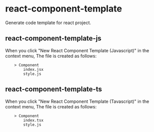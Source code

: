 # react-component-template

Generate code template for react project.

## react-component-template-js

When you click "New React Component Template (Javascript)" in the context menu, The file is created as follows:

```
    > Component
        index.jsx
        style.js
```

## react-component-template-ts

When you click "New React Component Template (Tavascript)" in the context menu, The file is created as follows:

```
    > Component
        index.tsx
        style.js
```